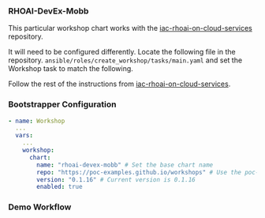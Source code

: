 ### RHOAI-DevEx-Mobb

This particular workshop chart works with the [iac-rhoai-on-cloud-services](https://github.com/cwooley-rh/iac-rhoai-on-cloud-services/blob/workshop_rhoai_devex/ansible/roles/create_workshop/tasks/main.yaml) repository.

It will need to be configured differently.  Locate the following file in the repository. `ansible/roles/create_workshop/tasks/main.yaml` and set the Workshop task to match the following.

Follow the rest of the instructions from [iac-rhoai-on-cloud-services](https://github.com/cwooley-rh/iac-rhoai-on-cloud-services/blob/workshop_rhoai_devex/ansible/roles/create_workshop/tasks/main.yaml).

### Bootstrapper Configuration

```yaml
- name: Workshop
  ...
  vars:
    ...
    workshop:
      chart:
        name: "rhoai-devex-mobb" # Set the base chart name
        repo: "https://poc-examples.github.io/workshops" # Use the poc-examples hosted workshop charts
        version: "0.1.16" # Current version is 0.1.16
        enabled: true
```

### Demo Workflow

